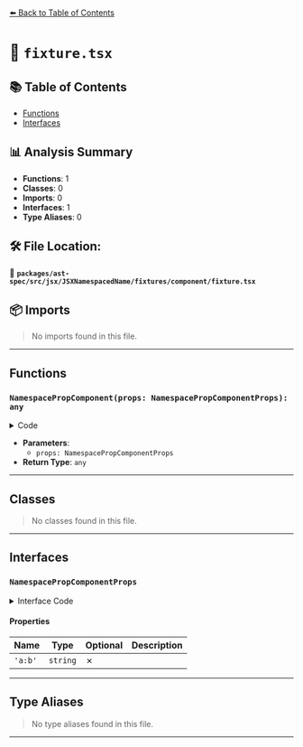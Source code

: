 [⬅️ Back to Table of Contents](../../../../../../../index.md)

# 📄 `fixture.tsx`

## 📚 Table of Contents

- [Functions](#functions)
- [Interfaces](#interfaces)

## 📊 Analysis Summary

- **Functions**: 1
- **Classes**: 0
- **Imports**: 0
- **Interfaces**: 1
- **Type Aliases**: 0

## 🛠️ File Location:
📂 **`packages/ast-spec/src/jsx/JSXNamespacedName/fixtures/component/fixture.tsx`**

## 📦 Imports

> No imports found in this file.


---

## Functions

### `NamespacePropComponent(props: NamespacePropComponentProps): any`

<details><summary>Code</summary>

```ts
function NamespacePropComponent(props: NamespacePropComponentProps) {
  return <div>{props['a:b']}</div>;
}
```
</details>

- **Parameters**:
  - `props: NamespacePropComponentProps`
- **Return Type**: `any`

---

## Classes

> No classes found in this file.


---

## Interfaces

### `NamespacePropComponentProps`

<details><summary>Interface Code</summary>

```ts
interface NamespacePropComponentProps {
  'a:b': string;
}
```
</details>

#### Properties

| Name | Type | Optional | Description |
|------|------|----------|-------------|
| `'a:b'` | `string` | ✗ |  |


---

## Type Aliases

> No type aliases found in this file.


---